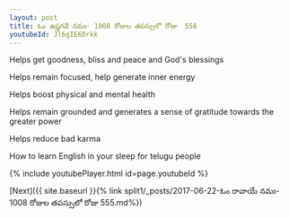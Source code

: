 ```yaml
---
layout: post
title: ఓం ఉష్ణగవే నమః- 1008 రోజుల తపస్సులో రోజు  556
youtubeId: Jl6gIE6Drkk
---
```

 
 
Helps get goodness, bliss and peace and God's blessings
 
Helps remain focused, help generate inner energy 
 
Helps boost physical and mental health 
 
Helps remain grounded and generates a sense of gratitude towards the greater power 
 
Helps reduce bad karma
 
How to learn English in your sleep for telugu people
 
 
 
 


{% include youtubePlayer.html id=page.youtubeId %}
 
[Next]({{ site.baseurl }}{% link split1/_posts/2017-06-22-ఓం రావాయే నమః- 1008 రోజుల తపస్సులో రోజు  555.md%})
 
